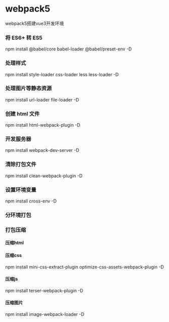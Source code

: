 <!--
 * @Author: your name
 * @Date: 2021-02-01 19:41:16
 * @LastEditTime: 2021-02-02 14:48:04
 * @LastEditors: your name
 * @Description: In User Settings Edit
 * @FilePath: \webpack5\README.md
-->
# webpack5
webpack5搭建vue3开发环境

### 将 ES6+ 转 ES5
npm install @babel/core babel-loader @babel/preset-env -D

### 处理样式
npm install style-loader css-loader less less-loader -D

### 处理图片等静态资源
npm install url-loader file-loader -D

### 创建 html 文件
npm install html-webpack-plugin -D

### 开发服务器
npm install webpack-dev-server -D

### 清除打包文件
npm install clean-webpack-plugin -D

### 设置环境变量
npm install cross-env -D

### 分环境打包

### 打包压缩
#### 压缩html
#### 压缩css
npm install mini-css-extract-plugin optimize-css-assets-webpack-plugin -D
#### 压缩js
npm install terser-webpack-plugin -D
#### 压缩图片
npm install image-webpack-loader -D


